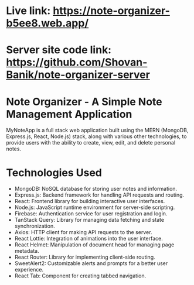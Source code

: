 
# Live link: https://note-organizer-b5ee8.web.app/
# Server site code link: https://github.com/Shovan-Banik/note-organizer-server
# Note Organizer - A Simple Note Management Application
MyNoteApp is a full stack web application built using the MERN (MongoDB, Express.js, React, Node.js) stack, along with various other technologies, to provide users with the ability to create, view, edit, and delete personal notes.

# Technologies Used
* MongoDB: NoSQL database for storing user notes and information.
* Express.js: Backend framework for handling API requests and routing.
* React: Frontend library for building interactive user interfaces.
* Node.js: JavaScript runtime environment for server-side scripting.
* Firebase: Authentication service for user registration and login.
* TanStack Query: Library for managing data fetching and state synchronization.
* Axios: HTTP client for making API requests to the server.
* React Lottie: Integration of animations into the user interface.
* React Helmet: Manipulation of document head for managing page metadata.
* React Router: Library for implementing client-side routing.
* SweetAlert2: Customizable alerts and prompts for a better user experience.
* React Tab: Component for creating tabbed navigation.
